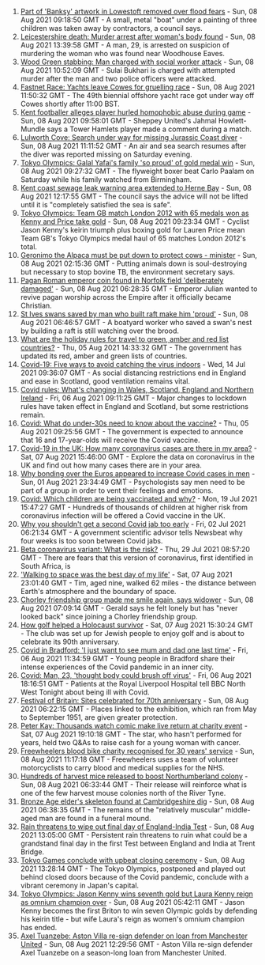 1. [Part of 'Banksy' artwork in Lowestoft removed over flood fears](https://www.bbc.co.uk/news/uk-england-suffolk-58136413) - Sun, 08 Aug 2021 09:18:50 GMT - A small, metal "boat" under a painting of three children was taken away by contractors, a council says.
2. [Leicestershire death: Murder arrest after woman's body found](https://www.bbc.co.uk/news/uk-england-leicestershire-58138005) - Sun, 08 Aug 2021 13:39:58 GMT - A man, 29, is arrested on suspicion of murdering the woman who was found near Woodhouse Eaves.
3. [Wood Green stabbing: Man charged with social worker attack](https://www.bbc.co.uk/news/uk-england-london-58130078) - Sun, 08 Aug 2021 10:52:09 GMT - Sulai Bukhari is charged with attempted murder after the man and two police officers were attacked.
4. [Fastnet Race: Yachts leave Cowes for gruelling race](https://www.bbc.co.uk/news/uk-england-hampshire-58129522) - Sun, 08 Aug 2021 11:50:32 GMT - The 49th biennial offshore yacht race got under way off Cowes shortly after 11:00 BST.
5. [Kent footballer alleges player hurled homophobic abuse during game](https://www.bbc.co.uk/news/uk-england-kent-58136664) - Sun, 08 Aug 2021 09:58:01 GMT - Sheppey United's Jahmal Howlett-Mundle says a Tower Hamlets player made a comment during a match.
6. [Lulworth Cove: Search under way for missing Jurassic Coast diver](https://www.bbc.co.uk/news/uk-england-dorset-58136616) - Sun, 08 Aug 2021 11:11:52 GMT - An air and sea search resumes after the diver was reported missing on Saturday evening.
7. [Tokyo Olympics: Galal Yafai's family 'so proud' of gold medal win](https://www.bbc.co.uk/news/uk-england-birmingham-58136583) - Sun, 08 Aug 2021 09:27:32 GMT - The flyweight boxer beat Carlo Paalam on Saturday while his family watched from Birmingham.
8. [Kent coast sewage leak warning area extended to Herne Bay](https://www.bbc.co.uk/news/uk-england-kent-58137677) - Sun, 08 Aug 2021 12:17:55 GMT - The council says the advice will not be lifted until it is "completely satisfied the sea is safe".
9. [Tokyo Olympics: Team GB match London 2012 with 65 medals won as Kenny and Price take gold](https://www.bbc.co.uk/sport/olympics/58125822) - Sun, 08 Aug 2021 09:23:34 GMT - Cyclist Jason Kenny's keirin triumph plus boxing gold for Lauren Price mean Team GB's Tokyo Olympics medal haul of 65 matches London 2012's total.
10. [Geronimo the Alpaca must be put down to protect cows - minister](https://www.bbc.co.uk/news/uk-england-gloucestershire-58133468) - Sun, 08 Aug 2021 02:15:36 GMT - Putting animals down is soul-destroying but necessary to stop bovine TB, the environment secretary says.
11. [Pagan Roman emperor coin found in Norfolk field 'deliberately damaged'](https://www.bbc.co.uk/news/uk-england-norfolk-58001605) - Sun, 08 Aug 2021 06:28:35 GMT - Emperor Julian wanted to revive pagan worship across the Empire after it officially became Christian.
12. [St Ives swans saved by man who built raft make him 'proud'](https://www.bbc.co.uk/news/uk-england-cambridgeshire-58101813) - Sun, 08 Aug 2021 06:46:57 GMT - A boatyard worker who saved a swan's nest by building a raft is still watching over the brood.
13. [What are the holiday rules for travel to green, amber and red list countries?](https://www.bbc.co.uk/news/explainers-52544307) - Thu, 05 Aug 2021 14:33:32 GMT - The government has updated its red, amber and green lists of countries.
14. [Covid-19: Five ways to avoid catching the virus indoors](https://www.bbc.co.uk/news/explainers-53917432) - Wed, 14 Jul 2021 09:36:07 GMT - As social distancing restrictions end in England and ease in Scotland, good ventilation remains vital.
15. [Covid rules: What's changing in Wales, Scotland, England and Northern Ireland](https://www.bbc.co.uk/news/explainers-52530518) - Fri, 06 Aug 2021 09:11:25 GMT - Major changes to lockdown rules have taken effect in England and Scotland, but some restrictions remain.
16. [Covid: What do under-30s need to know about the vaccine?](https://www.bbc.co.uk/news/health-57273875) - Thu, 05 Aug 2021 09:25:56 GMT - The government is expected to announce that 16 and 17-year-olds will receive the Covid vaccine.
17. [Covid-19 in the UK: How many coronavirus cases are there in my area?](https://www.bbc.co.uk/news/uk-51768274) - Sat, 07 Aug 2021 15:46:00 GMT - Explore the data on coronavirus in the UK and find out how many cases there are in your area.
18. [Why bonding over the Euros appeared to increase Covid cases in men](https://www.bbc.co.uk/news/health-58015593) - Sun, 01 Aug 2021 23:34:49 GMT - Psychologists say men need to be part of a group in order to vent their feelings and emotions.
19. [Covid: Which children are being vaccinated and why?](https://www.bbc.co.uk/news/health-57888429) - Mon, 19 Jul 2021 15:47:27 GMT - Hundreds of thousands of children at higher risk from coronavirus infection will be offered a Covid vaccine in the UK.
20. [Why you shouldn't get a second Covid jab too early](https://www.bbc.co.uk/news/newsbeat-57682233) - Fri, 02 Jul 2021 06:21:34 GMT - A government scientific advisor tells Newsbeat why four weeks is too soon between Covid jabs.
21. [Beta coronavirus variant: What is the risk?](https://www.bbc.co.uk/news/health-55534727) - Thu, 29 Jul 2021 08:57:20 GMT - There are fears that this version of coronavirus, first identified in South Africa, is
22. ['Walking to space was the best day of my life'](https://www.bbc.co.uk/news/uk-england-nottinghamshire-58071075) - Sat, 07 Aug 2021 23:01:40 GMT - Tim, aged nine, walked 62 miles - the distance between Earth's atmosphere and the boundary of space.
23. [Chorley friendship group made me smile again, says widower](https://www.bbc.co.uk/news/uk-england-lancashire-58106487) - Sun, 08 Aug 2021 07:09:14 GMT - Gerald says he felt lonely but has "never looked back" since joining a Chorley friendship group.
24. [How golf helped a Holocaust survivor](https://www.bbc.co.uk/news/uk-england-manchester-58129539) - Sat, 07 Aug 2021 15:30:24 GMT - The club was set up for Jewish people to enjoy golf and is about to celebrate its 90th anniversary.
25. [Covid in Bradford: 'I just want to see mum and dad one last time'](https://www.bbc.co.uk/news/uk-england-leeds-58115377) - Fri, 06 Aug 2021 11:34:59 GMT - Young people in Bradford share their intense experiences of the Covid pandemic in an inner city.
26. [Covid: Man, 23, 'thought body could brush off virus'](https://www.bbc.co.uk/news/uk-england-merseyside-58121193) - Fri, 06 Aug 2021 18:16:51 GMT - Patients at the Royal Liverpool Hospital tell BBC North West Tonight about being ill with Covid.
27. [Festival of Britain: Sites celebrated for 70th anniversary](https://www.bbc.co.uk/news/uk-england-london-58076088) - Sun, 08 Aug 2021 06:22:15 GMT - Places linked to the exhibition, which ran from May to September 1951, are given greater protection.
28. [Peter Kay: Thousands watch comic make live return at charity event](https://www.bbc.co.uk/news/entertainment-arts-58129447) - Sat, 07 Aug 2021 19:10:18 GMT - The star, who hasn't performed for years, held two Q&As to raise cash for a young woman with cancer.
29. [Freewheelers blood bike charity recognised for 30 years' service](https://www.bbc.co.uk/news/uk-england-bristol-58136304) - Sun, 08 Aug 2021 11:17:18 GMT - Freewheelers uses a team of volunteer motorcyclists to carry blood and medical supplies for the NHS.
30. [Hundreds of harvest mice released to boost Northumberland colony](https://www.bbc.co.uk/news/uk-england-tyne-58099926) - Sun, 08 Aug 2021 06:33:44 GMT - Their release will reinforce what is one of the few harvest mouse colonies north of the River Tyne.
31. [Bronze Age elder's skeleton found at Cambridgeshire dig](https://www.bbc.co.uk/news/uk-england-cambridgeshire-58106514) - Sun, 08 Aug 2021 06:38:35 GMT - The remains of the "relatively muscular" middle-aged man are found in a funeral mound.
32. [Rain threatens to wipe out final day of England-India Test](https://www.bbc.co.uk/sport/cricket/58137389) - Sun, 08 Aug 2021 13:05:00 GMT - Persistent rain threatens to ruin what could be a grandstand final day in the first Test between England and India at Trent Bridge.
33. [Tokyo Games conclude with upbeat closing ceremony](https://www.bbc.co.uk/sport/olympics/58137574) - Sun, 08 Aug 2021 13:28:14 GMT - The Tokyo Olympics, postponed and played out behind closed doors because of the Covid pandemic, conclude with a vibrant ceremony in Japan's capital.
34. [Tokyo Olympics: Jason Kenny wins seventh gold but Laura Kenny reign as omnium champion over](https://www.bbc.co.uk/sport/olympics/58133154) - Sun, 08 Aug 2021 05:42:11 GMT - Jason Kenny becomes the first Briton to win seven Olympic golds by defending his keirin title - but wife Laura's reign as women's omnium champion has ended.
35. [Axel Tuanzebe: Aston Villa re-sign defender on loan from Manchester United](https://www.bbc.co.uk/sport/football/58138444) - Sun, 08 Aug 2021 12:29:56 GMT - Aston Villa re-sign defender Axel Tuanzebe on a season-long loan from Manchester United.
